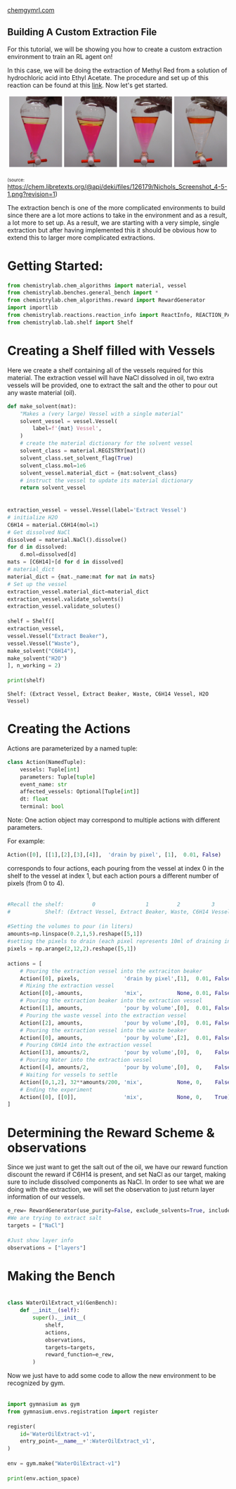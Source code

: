 [chemgymrl.com](https://chemgymrl.com/)

## Building A Custom Extraction File

For this tutorial, we will be showing you how to create a custom extraction environment to train an RL agent on!

In this case, we will be doing the extraction of Methyl Red from a solution of hydrochloric acid into Ethyl Acetate.
The procedure and set up of this reaction can be found at this
[link](https://chem.libretexts.org/Bookshelves/Organic_Chemistry/Book%3A_Organic_Chemistry_Lab_Techniques_(Nichols)/04%3A_Extraction/4.06%3A_Step-by-Step_Procedures_For_Extractions).
Now let's get started.

![custom extraction](tutorial_figures/custom-extraction/custom-extraction.png)

<a style="font-size: 10px">(source: https://chem.libretexts.org/@api/deki/files/126179/Nichols_Screenshot_4-5-1.png?revision=1)</a>

The extraction bench is one of the more complicated environments to build since there are a lot more actions to take in
the environment and as a result, a lot more to set up. As a result, we are starting with a very simple, single extraction
but after having implemented this it should be obvious how to extend this to larger more complicated extractions.


# Getting Started:

```python
from chemistrylab.chem_algorithms import material, vessel
from chemistrylab.benches.general_bench import *
from chemistrylab.chem_algorithms.reward import RewardGenerator
import importlib
from chemistrylab.reactions.reaction_info import ReactInfo, REACTION_PATH
from chemistrylab.lab.shelf import Shelf

```

# Creating a Shelf filled with Vessels

Here we create a shelf containing all of the vessels required for this material. The extraction vessel will have NaCl dissolved in oil, two extra vessels will be provided, one to extract the salt and the other to pour out any waste material (oil).

```python
def make_solvent(mat):
    "Makes a (very large) Vessel with a single material"
    solvent_vessel = vessel.Vessel(
        label=f'{mat} Vessel',
    )
    # create the material dictionary for the solvent vessel
    solvent_class = material.REGISTRY[mat]()
    solvent_class.set_solvent_flag(True)
    solvent_class.mol=1e6
    solvent_vessel.material_dict = {mat:solvent_class}
    # instruct the vessel to update its material dictionary
    return solvent_vessel


extraction_vessel = vessel.Vessel(label='Extract Vessel')
# initialize H2O
C6H14 = material.C6H14(mol=1)
# Get dissolved NaCl
dissolved = material.NaCl().dissolve()
for d in dissolved:
    d.mol=dissolved[d]
mats = [C6H14]+[d for d in dissolved]
# material_dict
material_dict = {mat._name:mat for mat in mats}
# Set up the vessel
extraction_vessel.material_dict=material_dict
extraction_vessel.validate_solvents()
extraction_vessel.validate_solutes()

shelf = Shelf([  
extraction_vessel,
vessel.Vessel("Extract Beaker"),
vessel.Vessel("Waste"),
make_solvent("C6H14"),
make_solvent("H2O")
], n_working = 2)

print(shelf)

```

```
Shelf: (Extract Vessel, Extract Beaker, Waste, C6H14 Vessel, H2O Vessel)
```

# Creating the Actions

Actions are parameterized by a named tuple:
```python
class Action(NamedTuple):
    vessels: Tuple[int]
    parameters: Tuple[tuple]
    event_name: str
    affected_vessels: Optional[Tuple[int]]
    dt: float
    terminal: bool
```

Note: One action object may correspond to multiple actions with different parameters.

For example:
```python
Action([0], [[1],[2],[3],[4]],  'drain by pixel', [1],  0.01, False)
```
corresponds to four actions, each pouring from the vessel at index 0 in the shelf to the vessel at index 1, but each action pours a different number of pixels (from 0 to 4).


```python

#Recall the shelf:         0                1         2          3           4
#           Shelf: (Extract Vessel, Extract Beaker, Waste, C6H14 Vessel, H2O Vessel)

#Setting the volumes to pour (in liters)
amounts=np.linspace(0.2,1,5).reshape([5,1])
#setting the pixels to drain (each pixel represents 10ml of draining in this case)
pixels = np.arange(2,12,2).reshape([5,1])
        
actions = [
    # Pouring the extraction vessel into the extraciton beaker
    Action([0], pixels,              'drain by pixel',[1],  0.01, False),
    # Mixing the extraction vessel
    Action([0],-amounts,             'mix',           None, 0.01, False),
    # Pouring the extraction beaker into the extraction vessel
    Action([1], amounts,             'pour by volume',[0],  0.01, False),
    # Pouring the waste vessel into the extraction vessel
    Action([2], amounts,             'pour by volume',[0],  0.01, False),
    # Pouring the extraction vessel into the waste beaker
    Action([0], amounts,             'pour by volume',[2],  0.01, False),
    # Pouring C6H14 into the extraction vessel
    Action([3], amounts/2,           'pour by volume',[0],  0,    False),
    # Pouring Water into the extraction vessel
    Action([4], amounts/2,           'pour by volume',[0],  0,    False),
    # Waiting for vessels to settle
    Action([0,1,2], 32**amounts/200, 'mix',           None, 0,    False),
    # Ending the experiment
    Action([0], [[0]],               'mix',           None, 0,    True)
]
```

# Determining the Reward Scheme & observations

Since we just want to get the salt out of the oil, we have our reward function discount the reward if C6H14 is present, and set NaCl as our target, making sure to include dissolved components as NaCl. In order to see what we are doing with the extraction, we will set the observation to just return layer information of our vessels.

```python
e_rew= RewardGenerator(use_purity=False, exclude_solvents=True, include_dissolved=True, exclude_mat="C6H14")
#We are trying to extract salt
targets = ["NaCl"]

#Just show layer info
observations = ["layers"]

```

# Making the Bench


```python

class WaterOilExtract_v1(GenBench):
    def __init__(self):
        super().__init__(
            shelf,
            actions,
            observations,
            targets=targets,
            reward_function=e_rew,
        )

```


Now we just have to add some code to allow the new environment to be recognized by gym.

```python

import gymnasium as gym
from gymnasium.envs.registration import register

register(
    id='WaterOilExtract-v1',
    entry_point=__name__+':WaterOilExtract_v1',
)

env = gym.make("WaterOilExtract-v1")

print(env.action_space)
```

